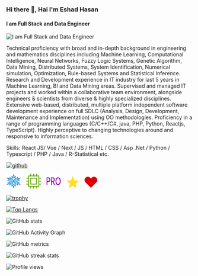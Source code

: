 ### Hi there 👋, Hai I'm Eshad Hasan
#### I am Full Stack and Data Engineer
![I am Full Stack and Data Engineer](https://res.cloudinary.com/duvqwdyz6/image/upload/v1662892956/personal/Screenshot_2B_2528274_2529_n6dr2a.png)

Technical proficiency with broad and in-depth background in
engineering and
mathematics disciplines including Machine Learning, Computational
Intelligence, Neural
Networks, Fuzzy Logic Systems, Genetic Algorithm, Data Mining,
Distributed Systems,
System Identification, Numerical simulation, Optimization,
Rule-based Systems and
Statistical Inference.
Research and Development experience in IT industry for last 5 years
in Machine
Learning, BI and Data Mining areas.
Supervised and managed IT projects and worked within a
collaborative team
environment, alongside engineers & scientists from diverse & highly
specialized
disciplines.
Extensive web-based, distributed, multiple platform independent
software
development experience on full SDLC (Analysis, Design,
Development, Maintenance and
Implementation) using OO methodologies.
Proficiency in a range of programming languages (C/C++/C#, java,
PHP, Python, Reactjs, TypeScript).
Highly perceptive to changing technologies around and responsive
to information
sciences.

Skills: React JS/ Vue / Next / JS / HTML / CSS / Asp .Net / Python / Typescript / PHP / Java / R-Statistical etc.



[<img src='https://cdn.jsdelivr.net/npm/simple-icons@3.0.1/icons/github.svg' alt='github' height='40'>](https://github.com/eshad)  

<a href='https://archiveprogram.github.com/'><img src='https://raw.githubusercontent.com/acervenky/animated-github-badges/master/assets/acbadge.gif' width='40' height='40'></a> <a href='https://docs.github.com/en/developers'><img src='https://raw.githubusercontent.com/acervenky/animated-github-badges/master/assets/devbadge.gif' width='40' height='40'></a> <a href='https://github.com/pricing'><img src='https://raw.githubusercontent.com/acervenky/animated-github-badges/master/assets/pro.gif' width='40' height='40'></a> <a href='https://stars.github.com/'><img src='https://raw.githubusercontent.com/acervenky/animated-github-badges/master/assets/starbadge.gif' width='35' height='35'></a> <a href='https://docs.github.com/en/github/supporting-the-open-source-community-with-github-sponsors'><img src='https://raw.githubusercontent.com/acervenky/animated-github-badges/master/assets/sponsorbadge.gif' width='35' height='35'></a> 

[![trophy](https://github-profile-trophy.vercel.app/?username=eshad)](https://github.com/ryo-ma/github-profile-trophy)

[![Top Langs](https://github-readme-stats.vercel.app/api/top-langs/?username=eshad)](https://github.com/anuraghazra/github-readme-stats)

![GitHub stats](https://github-readme-stats.vercel.app/api?username=eshad&show_icons=true&count_private=true)  

![GitHub Activity Graph](https://activity-graph.herokuapp.com/graph?username=eshad)  

![GitHub metrics](https://metrics.lecoq.io/eshad)  

![GitHub streak stats](https://github-readme-streak-stats.herokuapp.com/?user=eshad)  

![Profile views](https://gpvc.arturio.dev/eshad)  
